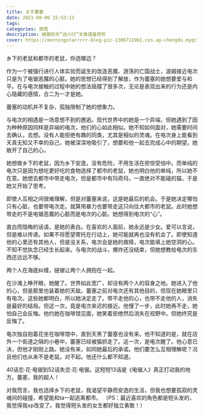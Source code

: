 ```yaml
---
title: 关于蕾塞
date: 2021-08-06 15:53:13
tags: 
categories: 感悟
description: 根据知乎“远川行”文章借鉴而写
cover: https://morningstarrrrr-blog-pic-1306711961.cos.ap-chengdu.myqcloud.com/pic2.zhimg.jpeg
---
```


乡下的老鼠和都市的老鼠，你选哪边？

作为一个被强行进行人体实验而诞生的改造恶魔、游荡的亡国战士，波姆接近电次只是为了电锯恶魔的心脏。她的思想已经得到了解放，作为蕾塞的她想要爱与和平。在与电次接触的过程中她的想法摇摆了很多次，无论是表现出来的行为还是内心隐藏的感情，合二为一才是她。

蕾塞的动机并不复杂，孤独限制了她的想象力。

与电次的相遇是一场意想不到的邂逅。现代世界中的她是一个异端，但她遇到了因为种种原因同样是异端的电次，他们的心如此相似。她不知如何面对，她需要时间去确认，去想。没有人能拒绝有趣的同类，尤其是相似的灵魂。在电次身上能看到天真无知又不幸的自己，她被深深地吸引了，想要和他一起去完成心中的期望。她敞开了自己的心。

她想做乡下的老鼠，因为乡下安逸，没有危险，不用生活在担惊受怕中。而单纯的电次只是因为想吃更好吃的食物选择了都市的老鼠，她也明白他的单纯，所以她不在意。她想去都市中带走电次，但是都市中有玛奇玛，一直绝对不能碰的猫，于是她又开始了思考。

即使人互相之间很难理解，但是对蕾塞来说，这是她最后的机会。于是她决定哪怕只有心脏，也要带电次走。就算用暴力也要带走这只向往大都市的老鼠。此时她想带走的不是电锯恶魔的心脏而是电次的心脏。她想得到电次的“心”。

直白而隐晦的话语，是她的表白。在喜欢的人面前，她永远是少女。爱可以言说，但是难以传递。如果不将愿望寄托在行动上，她可能就再也没有机会了。即使知道他的心里还有其他人，但是没关系，电次会是她的救赎，电次能填上她空洞的心。不知不觉执念已经生长起来。与电次的战斗，爆炸还没结束，但她想教给电次的东西还远远不够。

两个人在海底纠缠，链锯让两个人拥抱在一起。

在沙滩上睁开眼，她醒了。世界如此宽广，却没有两个人的容身之地。她进入了他的心，但是那里也装着她的天敌。蕾塞之前对电次还有其他目的，但现在她眼里只有电次。这些她都明白，所以她决定走了。带不走他的心，也带不走他的人，消失是最好的结局。但这一次，竟是电次来迟的接近。他慢了一步，此时她再不走，她怕自己会反悔。他约她在咖啡馆见面，她笑着拒绝然后消失在视野中。但她终究是反悔了。

电次独自抱着花坐在咖啡馆中，直到天黑了蕾塞也没有来。他不知道的是，就在店外一个街道之隔的小巷中，蕾塞已经被猫抓走了。这一次，是电次醒了。他心意已决，但他才刚刚上路。她没有来，如同她最后的承诺。他们要怎么互相理解呢？况且他们也从来不是老鼠。对不起。他还什么都不知道。

40话恋·花·电锯到52话失恋·花·电锯。这短短13话是《电锯人》真正打动我的地方。蕾塞，我的超人！

对我而言，我也选择乡下的老鼠，我渴望平静而安逸的生活，但我也想要孤寂的灵魂间的碰撞，希望能和ta一起逃离都市。
（PS：最近喜欢的角色都是短头发的，我觉得我xp改变了。我觉得短头发的女生都好独立勇敢！）
